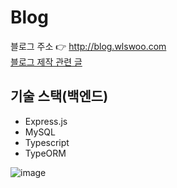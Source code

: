# Blog

블로그 주소 👉 <http://blog.wlswoo.com>  
[블로그 제작 관련 글](http://blog.wlswoo.com/4) 

## 기술 스택(백엔드)
- Express.js
- MySQL 
- Typescript
- TypeORM

![image](https://user-images.githubusercontent.com/49791336/78321799-e7f80200-75a7-11ea-891c-b576d050afdf.png)

